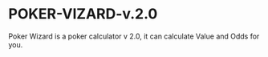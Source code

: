 # POKER-VIZARD-v.2.0

Poker Wizard is a poker calculator v 2.0, it can calculate Value and Odds for you.
